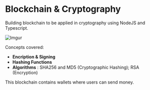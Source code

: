 # Blockchain & Cryptography 
Building blockchain to be applied in cryptography using NodeJS and Typescript.

![Imgur](https://i.imgur.com/1OtenqJ.jpg)

Concepts covered:
- **Encription & Signing**
- **Hashing Functions**
- **Algorithms** : SHA256 and MD5 (Cryptographic Hashing); RSA (Encryption)

This blockchain contains wallets where users can send money.

